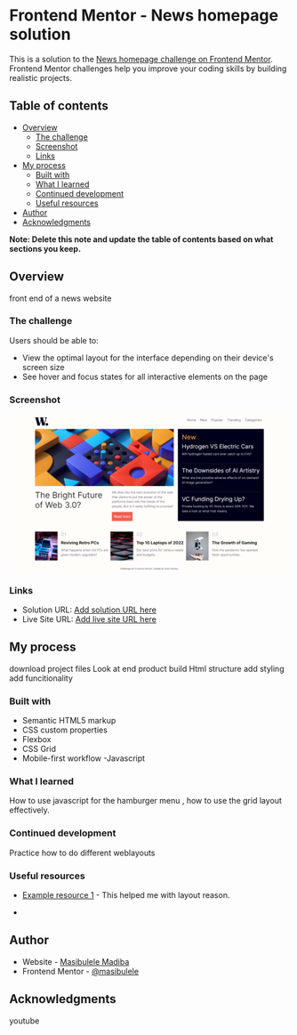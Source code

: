 # Frontend Mentor - News homepage solution

This is a solution to the [News homepage challenge on Frontend Mentor](https://masibulele.github.io/news_website/). Frontend Mentor challenges help you improve your coding skills by building realistic projects. 

## Table of contents

- [Overview](#overview)
  - [The challenge](#the-challenge)
  - [Screenshot](#screenshot)
  - [Links](#links)
- [My process](#my-process)
  - [Built with](#built-with)
  - [What I learned](#what-i-learned)
  - [Continued development](#continued-development)
  - [Useful resources](#useful-resources)
- [Author](#author)
- [Acknowledgments](#acknowledgments)

**Note: Delete this note and update the table of contents based on what sections you keep.**

## Overview
front end of a news website

### The challenge

Users should be able to:

- View the optimal layout for the interface depending on their device's screen size
- See hover and focus states for all interactive elements on the page

### Screenshot

![](design/screencapture-masibulele-github-io-news-website-2023-11-22-17_46_41.png)





### Links

- Solution URL: [Add solution URL here](https://github.com/masibulele/news_website)
- Live Site URL: [Add live site URL here]( https://masibulele.github.io/news_website/)

## My process
download project files
Look at end product
build Html structure
add styling
add funcitionality

### Built with

- Semantic HTML5 markup
- CSS custom properties
- Flexbox
- CSS Grid
- Mobile-first workflow
-Javascript




### What I learned

How to use javascript for the hamburger menu , how to use the grid layout effectively.



### Continued development

Practice how to do different weblayouts

### Useful resources

- [Example resource 1](https://www.w3schools.com/css/) - This helped me with layout reason. 

*
## Author

- Website - [Masibulele Madiba](https://www.your-site.com)
- Frontend Mentor - [@masibulele](https://www.frontendmentor.io/profile/masibulele)



## Acknowledgments

youtube
